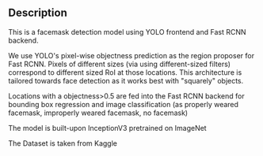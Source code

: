 ## Description

This is a facemask detection model using YOLO frontend and Fast RCNN backend. 

We use YOLO's pixel-wise objectness prediction as the region proposer for Fast RCNN. Pixels of different sizes (via using different-sized filters) correspond to different sized RoI at those locations. This architecture is tailored towards face detection as it works best with "squarely" objects.

Locations with a objectness>0.5 are fed into the Fast RCNN backend for bounding box regression and image classification (as properly weared facemask, improperly weared facemask, no facemask)

The model is built-upon InceptionV3 pretrained on ImageNet



The Dataset is taken from Kaggle

